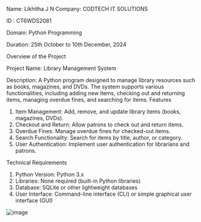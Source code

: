 Name: Likhitha J N
Company: CODTECH IT SOLUTIONS

ID : CT6WDS2081

Domain: Python Programming

Duration: 25th October to 10th December, 2024

Overview of the Project

Project Name: Library Management System

Description:
A Python program designed to manage library resources such as books, magazines, and DVDs. The system supports various functionalities, including adding new items, checking out and returning items, managing overdue fines, and searching for items.
Features

1. Item Management: Add, remove, and update library items (books, magazines, DVDs).
2. Checkout and Return: Allow patrons to check out and return items.
3. Overdue Fines: Manage overdue fines for checked-out items.
4. Search Functionality: Search for items by title, author, or category.
5. User Authentication: Implement user authentication for librarians and patrons.

Technical Requirements

1. Python Version: Python 3.x
2. Libraries: None required (built-in Python libraries)
3. Database: SQLite or other lightweight databases
4. User Interface: Command-line interface (CLI) or simple graphical user interface (GUI)

![image](https://github.com/user-attachments/assets/27e7b215-fe50-42b3-a374-f9e1579a346c)
